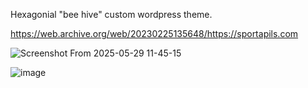 Hexagonial "bee hive" custom wordpress theme.

https://web.archive.org/web/20230225135648/https://sportapils.com

![Screenshot From 2025-05-29 11-45-15](https://github.com/user-attachments/assets/4ab945ef-570e-4e3d-8fd1-68f5ab81fdf7)

![image](https://github.com/user-attachments/assets/92a6c952-c5f6-47dd-9762-2a11281ec4ba)


